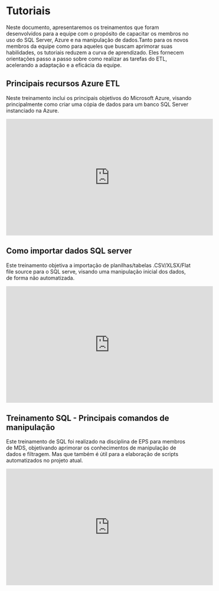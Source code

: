 # Tutoriais

Neste documento, apresentaremos os treinamentos que foram desenvolvidos para a equipe com o propósito de capacitar os membros no uso do SQL Server, Azure e na manipulação de dados.Tanto para os novos membros da equipe como para aqueles que buscam aprimorar suas habilidades, os tutoriais reduzem a curva de aprendizado. Eles fornecem orientações passo a passo sobre como realizar as tarefas do ETL, acelerando a adaptação e a eficácia da equipe.

## Principais recursos Azure ETL
Neste treinamento inclui os principais objetivos do Microsoft Azure, visando principalmente como criar uma cópia de dados para um banco SQL Server instanciado na Azure.

<iframe width="560" height="315" src="https://www.youtube.com/embed/FR7DYRSQ9SM?si=dkyH9-VfNz2IqLvY" title="YouTube video player" frameborder="0" allow="accelerometer; autoplay; clipboard-write; encrypted-media; gyroscope; picture-in-picture; web-share" allowfullscreen></iframe>

## Como importar dados SQL server
Este treinamento objetiva a importação de planilhas/tabelas .CSV/XLSX/Flat file source para o SQL serve, visando uma manipulação inicial dos dados, de forma não automatizada.
<iframe width="560" height="315" src="https://www.youtube.com/embed/uLKqmz4ovzc?si=bK8GyGg9fb5dmfmy" title="YouTube video player" frameborder="0" allow="accelerometer; autoplay; clipboard-write; encrypted-media; gyroscope; picture-in-picture; web-share" allowfullscreen></iframe>

## Treinamento SQL - Principais comandos de manipulação
Este treinamento de SQL foi realizado na disciplina de EPS para membros de MDS, objetivando aprimorar os conhecimentos de manipulação de dados e filtragem. Mas que também é útil para a elaboração de scripts automatizados no projeto atual.

<iframe width="560" height="315" src="https://www.youtube.com/embed/BoHwt0wmkC8?si=Y-K9ar-R8rn8ewQd" title="YouTube video player" frameborder="0" allow="accelerometer; autoplay; clipboard-write; encrypted-media; gyroscope; picture-in-picture; web-share" allowfullscreen></iframe>

